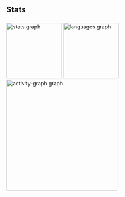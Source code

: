 <h2 align="left">Stats</h2>

###

<div align="left">
  <img src="https://github-readme-stats.vercel.app/api?username=Bertaaco&hide_title=false&hide_rank=false&show_icons=true&include_all_commits=true&count_private=true&disable_animations=false&theme=gruvbox_light&locale=en&hide_border=false&order=1" height="150" alt="stats graph"  />
  <img src="https://github-readme-stats.vercel.app/api/top-langs?username=Bertaaco&locale=pt-br&hide_title=false&layout=compact&card_width=320&langs_count=5&theme=gruvbox_light&hide_border=false&order=2" height="150" alt="languages graph"  />
  <img src="https://github-readme-activity-graph.vercel.app/graph?username=Bertaaco&radius=16&theme=gruvbox&area=true&order=5" height="300" alt="activity-graph graph"  />
</div>

###
